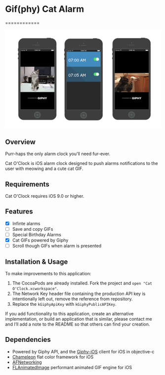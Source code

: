 # Gif(phy) Cat Alarm
============

![Toasty Cat Gif](Images/catmockup.gif)

## Overview

Purr-haps the only alarm clock you'll need fur-ever.

Cat O'Clock is iOS alarm clock designed to push alarms notifications to the user with meowing and a cute cat GIF.

## Requirements

Cat O'Clock requires iOS 9.0 or higher.

## Features

- [X] Infinte alarms
- [ ] Save and copy GIFs
- [ ] Special Birthday Alarms
- [X] Cat GIFs powered by Giphy
- [ ] Scroll though GIFs when alarm is presented

## Installation & Usage

To make improvements to this application: 

1. The CocoaPods are already installed. Fork the project and ```open "Cat O'Clock.xcworkspace"```.
2. The Network Key header file containing the production API key is intentionally left out, remove the reference from repository.
3. Replace the ```kGiphyApiKey``` with ```kGiphyPublicAPIKey```.

If you add functionality to this application, create an alternative implementation, or build an application that is similar, please contact me and I’ll add a note to the README so that others can find your creation.

## Dependencies

- Powered by Giphy API, and the [Giphy-iOS](https://github.com/heyalexchoi/Giphy-iOS) client for iOS in objective-c
- [Chameleon](https://github.com/ViccAlexander/Chameleon) flat color framework for iOS
- [AFNetworking](https://github.com/AFNetworking/AFNetworking)
- [FLAnimatedImage](https://github.com/Flipboard/FLAnimatedImage) performant animated GIF engine for iOS
